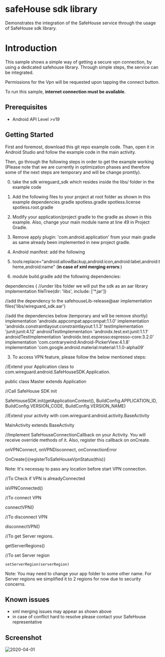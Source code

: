 safeHouse sdk library
==================================

Demonstrates the integration of the SafeHouse service through the usage of SafeHouse sdk library.


Introduction
============

This sample shows a simple way of getting a secure vpn connection, by using a dedicated safehouse library.
Through simple steps, the service can be integrated.

Permissions for the Vpn will be requested upon tapping the connect button.

To run this sample, **internet connection must be available**.


Prerequisites
--------------
- Android API Level >v19

Getting Started
---------------

First and foremost, download this git repo example code.
Than, open it in Android Studio and follow the example code in the main activity.

Then, go through the following steps in order to get the example working
(Please note that we are currently in optimization phases and therefore some of the next steps are temporary and will be change promtly).

0. take the sdk wireguard_sdk which resides inside the libs/ folder in the example code
1. Add the following files to your project at root folder as shown in this example
   dependencies.gradle
   spotless.gradle
   spotless.license
   spotless.root.gradle

2. Modify your application/project gradle to the gradle as shown in this example. Also, change your main module name at line 49 in Project Gradle.

3. Remove apply plugin: 'com.android.application' from your main gradle as same already been implemented in new project gradle.

4. Android manifest: add the following

  1. tools:replace="android:allowBackup,android:icon,android:label,android:theme,android:name" (**in case of xml merging errors**:)


5. module build.gradle
add the following dependencies:

dependencies {
//under libs folder we will put the sdk as an aar library
 implementation fileTree(dir: 'libs', include: ['*.jar'])

//add the dependency to the safehouseLib-release@aar
  implementation files('libs/wireguard_sdk.aar')

//add the dependencies below (temporary and will be remove shortly)
implementation 'androidx.appcompat:appcompat:1.1.0'
implementation 'androidx.constraintlayout:constraintlayout:1.1.3'
testImplementation 'junit:junit:4.12'
androidTestImplementation 'androidx.test.ext:junit:1.1.1'
androidTestImplementation 'androidx.test.espresso:espresso-core:3.2.0'
implementation 'com.contrarywind:Android-PickerView:4.1.8'
implementation 'com.google.android.material:material:1.1.0-alpha09'


3. To access VPN feature, please follow the below mentioned steps:

  //Extend your Application class to com.wireguard.android.SafeHouseSDK.Application.
  
  public class Master extends Application
  
  //Call SafeHouse SDK init
  
  SafeHouseSDK.init(getApplicationContext(), BuildConfig.APPLICATION_ID, BuildConfig.VERSION_CODE, BuildConfig.VERSION_NAME)
  
  //Extend your activity with com.wireguard.android.activity.BaseActivity
  
   MainActivity extends BaseActivity

  //Implement SafeHouseConnectionCallback on your Activity. You will receive override methods of it. Also, register this callback on onCreate.
  
   onVPNConnect, onVPNDisconnect, onConnectionError

   OnCreate(){registerToSafeHouseVpnStatus(this)}

   
   Note: It's necessay to pass any location before start VPN connection.
   
   //To Check if VPN is alreadyConnected
   
   isVPNConnected()
   
   //To connect VPN

   connectVPN()
   
   //To disconnect VPN
   
   disconnectVPN()

  //To get Server regions.

  getServerRegions()


   //To set Server region

    setServerRegion(serverRegion)
  
Note: You may need to change your app folder to some other name.
      For Server regions we simplified it to 2 regions for now due to security concerns.

Known issues
------------
- xml merging issues may appear as shown above
- in case of conflict hard to resolve please contact your SafeHouse representative
    
Screenshot
----------

![2020-04-01](https://user-images.githubusercontent.com/27682184/78152594-a6f0d800-7457-11ea-81f9-dbba94163788.jpg)
  
